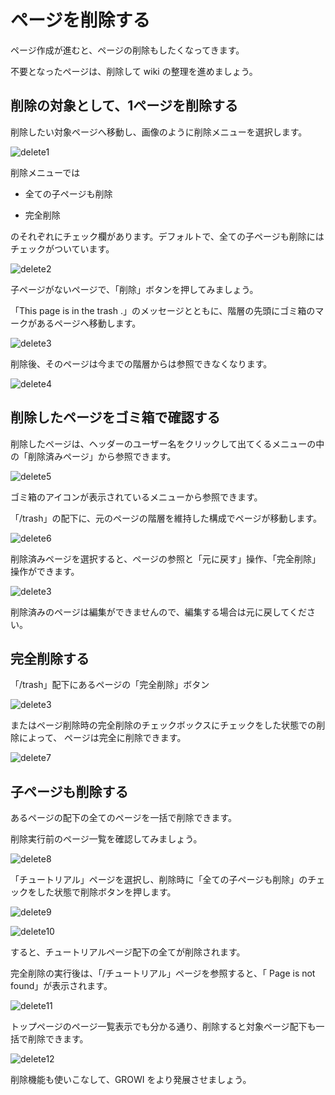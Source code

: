 # ページを削除する

ページ作成が進むと、ページの削除もしたくなってきます。

不要となったページは、削除して wiki の整理を進めましょう。

## 削除の対象として、1ページを削除する

削除したい対象ページへ移動し、画像のように削除メニューを選択します。

![delete1](./images/delete1.png)

<!-- textlint-disable weseek/ja-no-mixed-period -->
削除メニューでは
<!-- textlint-disable weseek/ja-no-mixed-period -->

- 全ての子ページも削除

- 完全削除

のそれぞれにチェック欄があります。デフォルトで、全ての子ページも削除にはチェックがついています。

![delete2](./images/delete2.png)

子ページがないページで、「削除」ボタンを押してみましょう。

「This page is in the trash .」のメッセージとともに、階層の先頭にゴミ箱のマークがあるページへ移動します。

![delete3](./images/delete3.png)

削除後、そのページは今までの階層からは参照できなくなります。

![delete4](./images/delete4.png)

## 削除したページをゴミ箱で確認する

削除したページは、ヘッダーのユーザー名をクリックして出てくるメニューの中の「削除済みページ」から参照できます。

![delete5](./images/delete5.png)

ゴミ箱のアイコンが表示されているメニューから参照できます。

「/trash」の配下に、元のページの階層を維持した構成でページが移動します。

![delete6](./images/delete6.png)

削除済みページを選択すると、ページの参照と「元に戻す」操作、「完全削除」操作ができます。

![delete3](./images/delete3.png)

削除済みのページは編集ができませんので、編集する場合は元に戻してください。

## 完全削除する

「/trash」配下にあるページの「完全削除」ボタン

![delete3](./images/delete3.png)

またはページ削除時の完全削除のチェックボックスにチェックをした状態での削除によって、
ページは完全に削除できます。

![delete7](./images/delete7.png)

## 子ページも削除する

あるページの配下の全てのページを一括で削除できます。

削除実行前のページ一覧を確認してみましょう。

![delete8](./images/delete8.png)

「チュートリアル」ページを選択し、削除時に「全ての子ページも削除」のチェックをした状態で削除ボタンを押します。

![delete9](./images/delete9.png)

![delete10](./images/delete10.png)

すると、チュートリアルページ配下の全てが削除されます。

完全削除の実行後は、「/チュートリアル」ページを参照すると、「 Page is not found」が表示されます。

![delete11](./images/delete11.png)

トップページのページ一覧表示でも分かる通り、削除すると対象ページ配下も一括で削除できます。

![delete12](./images/delete12.png)

削除機能も使いこなして、GROWI をより発展させましょう。
